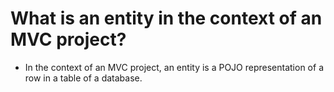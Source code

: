 # What is an entity in the context of an MVC project?
* In the context of an MVC project, an entity is a POJO representation of a row in a table of a database. 